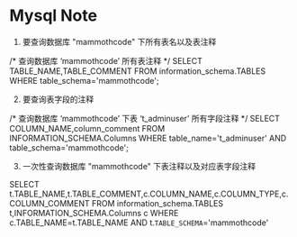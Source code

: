 # Mysql Note



1. 要查询数据库 "mammothcode" 下所有表名以及表注释

/* 查询数据库 ‘mammothcode’ 所有表注释 */
SELECT TABLE_NAME,TABLE_COMMENT 
  FROM information_schema.TABLES 
 WHERE table_schema='mammothcode';
 

2. 要查询表字段的注释

/* 查询数据库 ‘mammothcode’ 下表 ‘t_adminuser’ 所有字段注释 */
SELECT COLUMN_NAME,column_comment 
  FROM INFORMATION_SCHEMA.Columns 
 WHERE table_name='t_adminuser' AND table_schema='mammothcode';

3. 一次性查询数据库 "mammothcode" 下表注释以及对应表字段注释

SELECT t.TABLE_NAME,t.TABLE_COMMENT,c.COLUMN_NAME,c.COLUMN_TYPE,c.COLUMN_COMMENT 
  FROM information_schema.TABLES t,INFORMATION_SCHEMA.Columns c 
 WHERE c.TABLE_NAME=t.TABLE_NAME AND t.`TABLE_SCHEMA`='mammothcode'